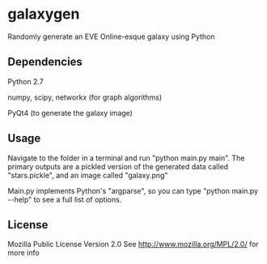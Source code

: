 galaxygen
=========

Randomly generate an EVE Online-esque galaxy using Python

Dependencies
-------------
Python 2.7

numpy, scipy, networkx (for graph algorithms)

PyQt4 (to generate the galaxy image)

Usage
-----
Navigate to the folder in a terminal and run "python main.py main". The primary outputs are a pickled version of the generated data called "stars.pickle", and an image called "galaxy.png"

Main.py implements Python's "argparse", so you can type "python main.py --help" to see a full list of options.

License
-------
Mozilla Public License Version 2.0
See http://www.mozilla.org/MPL/2.0/ for more info
